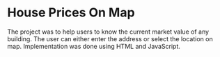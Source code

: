 # House Prices On Map

The project was to help users to know the current market value of any building. The user can either enter the address or select the location on map. Implementation was done using HTML and JavaScript.

